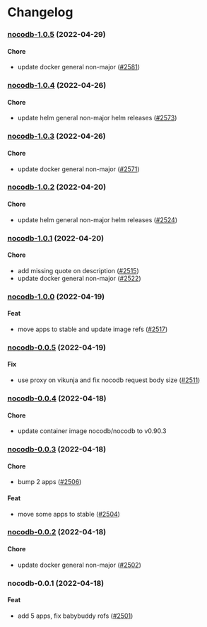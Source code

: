 # Changelog<br>


<a name="nocodb-1.0.5"></a>
### [nocodb-1.0.5](https://github.com/truecharts/apps/compare/nocodb-1.0.4...nocodb-1.0.5) (2022-04-29)

#### Chore

* update docker general non-major ([#2581](https://github.com/truecharts/apps/issues/2581))



<a name="nocodb-1.0.4"></a>
### [nocodb-1.0.4](https://github.com/truecharts/apps/compare/nocodb-1.0.3...nocodb-1.0.4) (2022-04-26)

#### Chore

* update helm general non-major helm releases ([#2573](https://github.com/truecharts/apps/issues/2573))



<a name="nocodb-1.0.3"></a>
### [nocodb-1.0.3](https://github.com/truecharts/apps/compare/nocodb-1.0.2...nocodb-1.0.3) (2022-04-26)

#### Chore

* update docker general non-major ([#2571](https://github.com/truecharts/apps/issues/2571))



<a name="nocodb-1.0.2"></a>
### [nocodb-1.0.2](https://github.com/truecharts/apps/compare/nocodb-1.0.1...nocodb-1.0.2) (2022-04-20)

#### Chore

* update helm general non-major helm releases ([#2524](https://github.com/truecharts/apps/issues/2524))



<a name="nocodb-1.0.1"></a>
### [nocodb-1.0.1](https://github.com/truecharts/apps/compare/nocodb-1.0.0...nocodb-1.0.1) (2022-04-20)

#### Chore

* add missing quote on description ([#2515](https://github.com/truecharts/apps/issues/2515))
* update docker general non-major ([#2522](https://github.com/truecharts/apps/issues/2522))



<a name="nocodb-1.0.0"></a>
### [nocodb-1.0.0](https://github.com/truecharts/apps/compare/nocodb-0.0.5...nocodb-1.0.0) (2022-04-19)

#### Feat

* move apps to stable and update image refs ([#2517](https://github.com/truecharts/apps/issues/2517))



<a name="nocodb-0.0.5"></a>
### [nocodb-0.0.5](https://github.com/truecharts/apps/compare/nocodb-0.0.4...nocodb-0.0.5) (2022-04-19)

#### Fix

* use proxy on vikunja and fix nocodb request body size ([#2511](https://github.com/truecharts/apps/issues/2511))



<a name="nocodb-0.0.4"></a>
### [nocodb-0.0.4](https://github.com/truecharts/apps/compare/nocodb-0.0.3...nocodb-0.0.4) (2022-04-18)

#### Chore

* update container image nocodb/nocodb to v0.90.3



<a name="nocodb-0.0.3"></a>
### [nocodb-0.0.3](https://github.com/truecharts/apps/compare/nocodb-0.0.2...nocodb-0.0.3) (2022-04-18)

#### Chore

* bump 2 apps ([#2506](https://github.com/truecharts/apps/issues/2506))

#### Feat

* move some apps to stable ([#2504](https://github.com/truecharts/apps/issues/2504))



<a name="nocodb-0.0.2"></a>
### [nocodb-0.0.2](https://github.com/truecharts/apps/compare/nocodb-0.0.1...nocodb-0.0.2) (2022-04-18)

#### Chore

* update docker general non-major ([#2502](https://github.com/truecharts/apps/issues/2502))



<a name="nocodb-0.0.1"></a>
### nocodb-0.0.1 (2022-04-18)

#### Feat

* add 5 apps, fix babybuddy rofs ([#2501](https://github.com/truecharts/apps/issues/2501))
